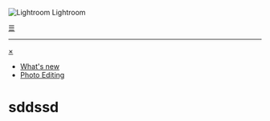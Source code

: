 ![Lightroom](/lr.svg "") Lightroom

[&#9776;](#menu)

---

[&times;](#)
- [What's new](https://helpx.adobe.com/https://helpx.adobe.com/lightroom-cc/using/whats-new.html)
- [Photo Editing](https://www.adobe.com/products/photoshop-lightroom/edit-photos.html)



<h1>sddssd</h1>